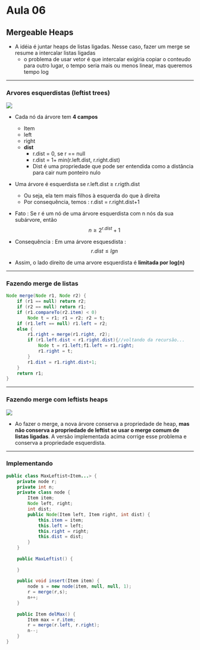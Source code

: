 # Aula 06

## Mergeable Heaps



* A idéia é juntar heaps de listas ligadas. Nesse caso, fazer um merge se resume a intercalar listas ligadas
  * o problema de usar vetor é que intercalar exigiria copiar o conteudo para outro lugar, o tempo seria mais ou menos linear, mas queremos tempo log

***



### Arvores esquerdistas (leftist trees)

![](/home/caio/Imagens/leftistTree.jpg)

 * Cada nó da árvore tem **4 campos**
    * Item
    * left
    * right
    * **dist** 
       * r.dist = 0, se r == null
       * r.dist = 1+ min(r.left.dist, r.right.dist) 
       * Dist é uma propriedade que pode ser entendida como a distância para cair num ponteiro nulo

* Uma árvore é esquerdista se r.left.dist $\geq$ r.rigth.dist

  * Ou seja, ela tem mais filhos à esquerda do que à direita
  * Por consequência, temos : r.dist = r.right.dist+1

* Fato : Se r é um nó de uma árvore esquerdista com n nós da sua subárvore, então 
  $$
  n \geq 2 ^ {r.dist} + 1
  $$


* Consequência : Em uma árvore esquesdista : 
  $$
  r.dist \leq lgn
  $$

* Assim, o lado direito de uma arvore esquerdista é **limitada por log(n)**

***

### Fazendo merge de listas

```java
Node merge(Node r1, Node r2) {
    if (r1 == null) return r2;
    if (r2 == null) return r1;
    if (r1.compareTo(r2.item) < 0)
        Node t = r1; r1 = r2; r2 = t;
   	if (r1.left == null) r1.left = r2;
    else {
        r1.right = merge(r1.right, r2);
        if (r1.left.dist < r1.right.dist){//voltando da recursão...
        	Node t = r1.left;f1.left = r1.right;
            r1.right = t;
        }
        r1.dist = r1.right.dist+1;
    }
    return r1;
}
```

***

### Fazendo merge com leftists heaps

![](/home/caio/Imagens/leftistheap.jpg)

* Ao fazer o merge, a nova árvore conserva a propriedade de heap, **mas não conserva a propriedade de leftist se usar o merge comum de listas ligadas**. A versão implementada acima corrige esse problema e conserva a propriedade esquerdista.

***

### Implementando

```java
public class MaxLeftist<Item...> {
    private node r;
    private int n;
    private class node {
        Item item;
        Node left, right;
        int dist;
        public Node(Item left, Item right, int dist) {
            this.item = item;
            this.left = left;
            this.right = right;
            this.dist = dist;
        }
    }
    
    public MaxLeftist() {
        
    }
    
    public void insert(Item item) {
        node s = new node(item, null, null, 1);
        r = merge(r,s);
        n++;
    }
    
    public Item delMax() {
        Item max = r.item;
        r = merge(r.left, r.right);
        n--;
    }
}
```

